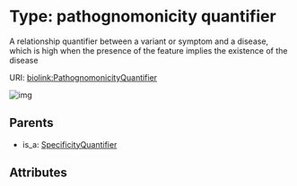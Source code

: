 
# Type: pathognomonicity quantifier


A relationship quantifier between a variant or symptom and a disease, which is high when the presence of the feature implies the existence of the disease

URI: [biolink:PathognomonicityQuantifier](https://w3id.org/biolink/vocab/PathognomonicityQuantifier)


![img](http://yuml.me/diagram/nofunky;dir:TB/class/[SpecificityQuantifier]^-[PathognomonicityQuantifier])

## Parents

 *  is_a: [SpecificityQuantifier](SpecificityQuantifier.md)

## Attributes

